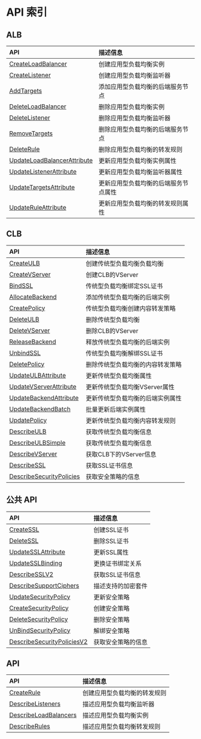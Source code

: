 # API 索引

## ALB

| API | 描述信息 |
|:---|:---|
|[CreateLoadBalancer](api/ulb-api/create_load_balancer)|创建应用型负载均衡实例|
|[CreateListener](api/ulb-api/create_listener)|创建应用型负载均衡监听器|
|[AddTargets](api/ulb-api/add_targets)|添加应用型负载均衡的后端服务节点|
|[DeleteLoadBalancer](api/ulb-api/delete_load_balancer)|删除应用型负载均衡实例|
|[DeleteListener](api/ulb-api/delete_listener)|删除应用型负载均衡监听器|
|[RemoveTargets](api/ulb-api/remove_targets)|删除应用型负载均衡的后端服务节点|
|[DeleteRule](api/ulb-api/delete_rule)|删除应用型负载均衡的转发规则|
|[UpdateLoadBalancerAttribute](api/ulb-api/update_load_balancer_attribute)|更新应用型负载均衡实例属性|
|[UpdateListenerAttribute](api/ulb-api/update_listener_attribute)|更新应用型负载均衡监听器属性|
|[UpdateTargetsAttribute](api/ulb-api/update_targets_attribute)|更新应用型负载均衡的后端服务节点属性|
|[UpdateRuleAttribute](api/ulb-api/update_rule_attribute)|更新应用型负载均衡的转发规则属性|

## CLB

| API | 描述信息 |
|:---|:---|
|[CreateULB](api/ulb-api/create_ulb)|创建传统型负载均衡负载均衡|
|[CreateVServer](api/ulb-api/create_vserver)|创建CLB的VServer|
|[BindSSL](api/ulb-api/bind_ssl)|传统型负载均衡绑定SSL证书|
|[AllocateBackend](api/ulb-api/allocate_backend)|添加传统型负载均衡的后端实例|
|[CreatePolicy](api/ulb-api/create_policy)|传统型负载均衡创建内容转发策略|
|[DeleteULB](api/ulb-api/delete_ulb)|删除传统型负载均衡|
|[DeleteVServer](api/ulb-api/delete_vserver)|删除CLB的VServer|
|[ReleaseBackend](api/ulb-api/release_backend)|释放传统型负载均衡的后端实例|
|[UnbindSSL](api/ulb-api/unbind_ssl)|传统型负载均衡解绑SSL证书|
|[DeletePolicy](api/ulb-api/delete_policy)|删除传统型负载均衡的内容转发策略|
|[UpdateULBAttribute](api/ulb-api/update_ulb_attribute)|更新传统型负载均衡属性|
|[UpdateVServerAttribute](api/ulb-api/update_vserver_attribute)|更新传统型负载均衡VServer属性|
|[UpdateBackendAttribute](api/ulb-api/update_backend_attribute)|更新传统型负载均衡的后端实例属性|
|[UpdateBackendBatch](api/ulb-api/update_backend_batch)|批量更新后端实例属性|
|[UpdatePolicy](api/ulb-api/update_policy)|更新传统型负载均衡内容转发规则|
|[DescribeULB](api/ulb-api/describe_ulb)|获取传统型负载均衡信息|
|[DescribeULBSimple](api/ulb-api/describe_ulb_simple)|获取传统型负载均衡信息|
|[DescribeVServer](api/ulb-api/describe_vserver)|获取CLB下的VServer信息|
|[DescribeSSL](api/ulb-api/describe_ssl)|获取SSL证书信息|
|[DescribeSecurityPolicies](api/ulb-api/describe_security_policies)|获取安全策略的信息|

## 公共 API

| API | 描述信息 |
|:---|:---|
|[CreateSSL](api/ulb-api/create_ssl)|创建SSL证书|
|[DeleteSSL](api/ulb-api/delete_ssl)|删除SSL证书|
|[UpdateSSLAttribute](api/ulb-api/update_ssl_attribute)|更新SSL属性|
|[UpdateSSLBinding](api/ulb-api/update_ssl_binding)|更换证书绑定关系|
|[DescribeSSLV2](api/ulb-api/describe_sslv2)|获取SSL证书信息|
|[DescribeSupportCiphers](api/ulb-api/describe_support_ciphers)|描述支持的加密套件|
|[UpdateSecurityPolicy](api/ulb-api/update_security_policy)|更新安全策略|
|[CreateSecurityPolicy](api/ulb-api/create_security_policy)|创建安全策略|
|[DeleteSecurityPolicy](api/ulb-api/delete_security_policy)|删除安全策略|
|[UnBindSecurityPolicy](api/ulb-api/un_bind_security_policy)|解绑安全策略|
|[DescribeSecurityPoliciesV2](api/ulb-api/describe_security_policies_v2)|获取安全策略的信息|

## API

| API | 描述信息 |
|:---|:---|
|[CreateRule](api/ulb-api/create_rule)|创建应用型负载均衡的转发规则|
|[DescribeListeners](api/ulb-api/describe_listeners)|描述应用型负载均衡监听器|
|[DescribeLoadBalancers](api/ulb-api/describe_load_balancers)|描述应用型负载均衡实例|
|[DescribeRules](api/ulb-api/describe_rules)|描述应用型负载均衡转发规则|
